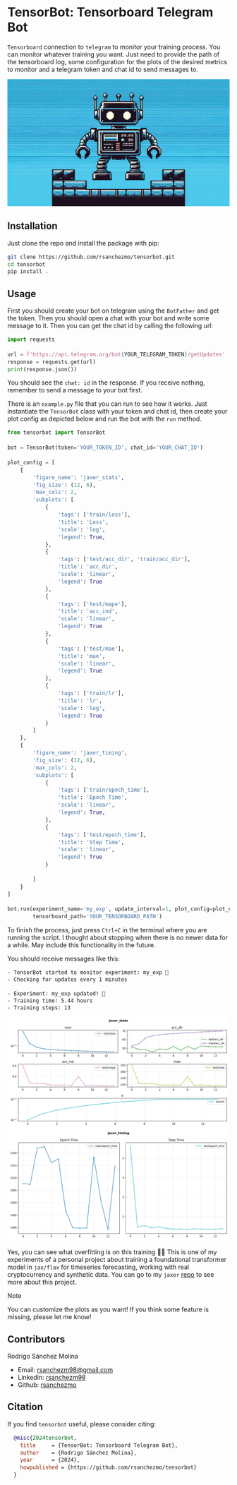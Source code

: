 # TensorBot: Tensorboard Telegram Bot
`Tensorboard` connection to `telegram` to monitor your training process. You can monitor whatever training you want. Just need
to provide the path of the tensorboard log, some configuration for the plots of the desired metrics to monitor and a telegram
token and chat id to send messages to.

![TensorBot](./docs/tensorbot.png)


## Installation
Just clone the repo and install the package with pip:
```bash
git clone https://github.com/rsanchezmo/tensorbot.git
cd tensorbot
pip install .
```

## Usage
First you should create your bot on telegram using the `BotFather` and get the token. Then you should open a chat with your bot
and write some message to it. Then you can get the chat id by calling the following url:
```python
import requests

url = f'https://api.telegram.org/bot{YOUR_TELEGRAM_TOKEN}/getUpdates'
response = requests.get(url)
print(response.json())
```
You should see the `chat: id` in the response. If you receive nothing, remember to send a message to your bot first.

There is an `example.py` file that you can run to see how it works. Just instantiate the `TensorBot` class with your token and chat id, 
then create your plot config as depicted below and run the bot with the `run` method.

```python
from tensorbot import TensorBot

bot = TensorBot(token='YOUR_TOKEN_ID', chat_id='YOUR_CHAT_ID')

plot_config = [
    {
        'figure_name': 'jaxer_stats',
        'fig_size': (12, 6),
        'max_cols': 2,
        'subplots': [
            {
                'tags': ['train/loss'],
                'title': 'Loss',
                'scale': 'log',
                'legend': True,
            },
            {
                'tags': ['test/acc_dir', 'train/acc_dir'],
                'title': 'acc_dir',
                'scale': 'linear',
                'legend': True
            },
            {
                'tags': ['test/mape'],
                'title': 'acc_ind',
                'scale': 'linear',
                'legend': True
            },
            {
                'tags': ['test/mae'],
                'title': 'mae',
                'scale': 'linear',
                'legend': True
            },
            {
                'tags': ['train/lr'],
                'title': 'lr',
                'scale': 'log',
                'legend': True
            }
        ]
    },
    {
        'figure_name': 'jaxer_timing',
        'fig_size': (12, 6),
        'max_cols': 2,
        'subplots': [
            {
                'tags': ['train/epoch_time'],
                'title': 'Epoch Time',
                'scale': 'linear',
                'legend': True,
            },
            {
                'tags': ['test/epoch_time'],
                'title': 'Step Time',
                'scale': 'linear',
                'legend': True
            }

        ]
    }
]

bot.run(experiment_name='my_exp', update_interval=1, plot_config=plot_config,
        tensorboard_path='YOUR_TENSORBOARD_PATH')
```

To finish the process, just press `Ctrl+C` in the terminal where you are running the script. I thought about 
stopping when there is no newer data for a while. May include this functionality in the future.

You should receive messages like this:
```
- TensorBot started to monitor experiment: my_exp 🚀 
- Checking for updates every 1 minutes

- Experiment: my_exp updated! 🚀
- Training time: 5.44 hours
- Training steps: 13
```

![jaxer_stats](./docs/jaxer_stats.jpeg)
![jaxer_timing](./docs/jaxer_timing.jpeg)
 
Yes, you can see what overfitting is on this training 🤣🤣 This is one of my experiments of a personal project about training a foundational transformer model in `jax/flax` 
for timeseries forecasting, working with real cryptocurrency and synthetic data. You can go to my `jaxer` [repo](https://github.com/rsanchezmo/jaxer) to see more about this project.

> [!NOTE]
> You can customize the plots as you want! If you think some feature is missing, please let me know!


## Contributors
Rodrigo Sánchez Molina

- Email: rsanchezm98@gmail.com
- Linkedin: [rsanchezm98](https://www.linkedin.com/in/rsanchezm98/)
- Github: [rsanchezmo](https://github.com/rsanchezmo)

## Citation
If you find `tensorbot` useful, please consider citing:

```bibtex
  @misc{2024tensorbot,
    title     = {TensorBot: Tensorboard Telegram Bot},
    author    = {Rodrigo Sánchez Molina},
    year      = {2024},
    howpublished = {https://github.com/rsanchezmo/tensorbot}
  }
```
